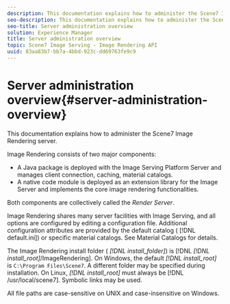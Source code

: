```yaml
---
description: This documentation explains how to administer the Scene7 Image Rendering server.
seo-description: This documentation explains how to administer the Scene7 Image Rendering server.
seo-title: Server administration overview
solution: Experience Manager
title: Server administration overview
topic: Scene7 Image Serving - Image Rendering API
uuid: 83aa83b7-bb7a-4bbd-923c-dd69763fe9c9
---
```


# Server administration overview{#server-administration-overview}

This documentation explains how to administer the Scene7 Image Rendering server.

Image Rendering consists of two major components:

* A Java package is deployed with the Image Serving Platform Server and manages client connection, caching, material catalogs. 
* A native code module is deployed as an extension library for the Image Server and implements the core image rendering functionalities.

Both components are collectively called the *Render Server*.

Image Rendering shares many server facilities with Image Serving, and all options are configured by editing a configuration file. Additional configuration attributes are provided by the default catalog ( [!DNL default.ini]) or specific material catalogs. See Material Catalogs for details.

The Image Rendering install folder ( *[!DNL install_folder]*) is [!DNL *[!DNL install_root]*/ImageRendering]. On Windows, the default *[!DNL install_root]* is `C:\Program Files\Scene7`. A different folder may be specified during installation. On Linux, *[!DNL install_root]* must always be [!DNL /usr/local/scene7]. Symbolic links may be used.

All file paths are case-sensitive on UNIX and case-insensitive on Windows. 
